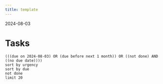 ```yaml
---
title: template
---
```

2024-08-03
# Tasks
```tasks
(((due on 2024-08-03) OR (due before next 1 month)) OR ((not done) AND ((no due date))))
sort by urgency
sort by due
not done
limit 20
```